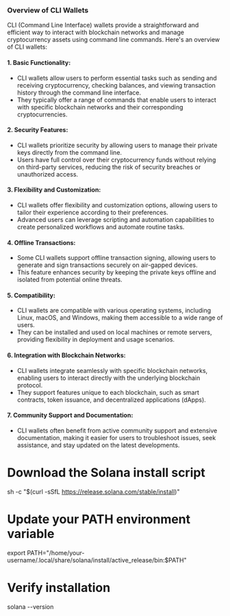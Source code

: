 ### Overview of CLI Wallets

CLI (Command Line Interface) wallets provide a straightforward and efficient way to interact with blockchain networks and manage cryptocurrency assets using command line commands. Here's an overview of CLI wallets:

#### 1. **Basic Functionality:**
   - CLI wallets allow users to perform essential tasks such as sending and receiving cryptocurrency, checking balances, and viewing transaction history through the command line interface.
   - They typically offer a range of commands that enable users to interact with specific blockchain networks and their corresponding cryptocurrencies.

#### 2. **Security Features:**
   - CLI wallets prioritize security by allowing users to manage their private keys directly from the command line.
   - Users have full control over their cryptocurrency funds without relying on third-party services, reducing the risk of security breaches or unauthorized access.

#### 3. **Flexibility and Customization:**
   - CLI wallets offer flexibility and customization options, allowing users to tailor their experience according to their preferences.
   - Advanced users can leverage scripting and automation capabilities to create personalized workflows and automate routine tasks.

#### 4. **Offline Transactions:**
   - Some CLI wallets support offline transaction signing, allowing users to generate and sign transactions securely on air-gapped devices.
   - This feature enhances security by keeping the private keys offline and isolated from potential online threats.

#### 5. **Compatibility:**
   - CLI wallets are compatible with various operating systems, including Linux, macOS, and Windows, making them accessible to a wide range of users.
   - They can be installed and used on local machines or remote servers, providing flexibility in deployment and usage scenarios.

#### 6. **Integration with Blockchain Networks:**
   - CLI wallets integrate seamlessly with specific blockchain networks, enabling users to interact directly with the underlying blockchain protocol.
   - They support features unique to each blockchain, such as smart contracts, token issuance, and decentralized applications (dApps).

#### 7. **Community Support and Documentation:**
   - CLI wallets often benefit from active community support and extensive documentation, making it easier for users to troubleshoot issues, seek assistance, and stay updated on the latest developments.




# Download the Solana install script

sh -c "$(curl -sSfL https://release.solana.com/stable/install)"

# Update your PATH environment variable

export PATH="/home/your-username/.local/share/solana/install/active_release/bin:$PATH"

# Verify installation

solana --version